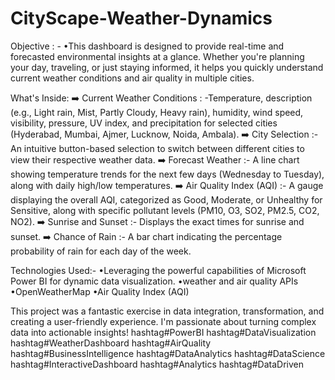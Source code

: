 # CityScape-Weather-Dynamics
Objective : -
•This dashboard is designed to provide real-time and forecasted environmental insights at a glance. Whether you're planning your day, traveling, or just staying informed, it helps you quickly understand current weather conditions and air quality in multiple cities.

What's Inside:
➡️ Current Weather Conditions : -Temperature, description (e.g., Light rain, Mist, Partly Cloudy, Heavy rain), humidity, wind speed, visibility, pressure, UV index, and precipitation for selected cities (Hyderabad, Mumbai, Ajmer, Lucknow, Noida, Ambala).
➡️ City Selection :- An intuitive button-based selection to switch between different cities to view their respective weather data.
➡️ Forecast Weather :- A line chart showing temperature trends for the next few days (Wednesday to Tuesday), along with daily high/low temperatures.
➡️ Air Quality Index (AQI) :- A gauge displaying the overall AQI, categorized as Good, Moderate, or Unhealthy for Sensitive, along with specific pollutant levels (PM10, O3, SO2, PM2.5, CO2, NO2).
➡️ Sunrise and Sunset :- Displays the exact times for sunrise and sunset.
➡️ Chance of Rain :- A bar chart indicating the percentage probability of rain for each day of the week.

Technologies Used:-
•Leveraging the powerful capabilities of Microsoft Power BI for dynamic data visualization.
•weather and air quality APIs
•OpenWeatherMap
•Air Quality Index (AQI)

This project was a fantastic exercise in data integration, transformation, and creating a user-friendly experience. I'm passionate about turning complex data into actionable insights!
hashtag#PowerBI hashtag#DataVisualization hashtag#WeatherDashboard hashtag#AirQuality hashtag#BusinessIntelligence hashtag#DataAnalytics hashtag#DataScience hashtag#InteractiveDashboard hashtag#Analytics hashtag#DataDriven

